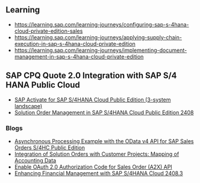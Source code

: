## Learning

* https://learning.sap.com/learning-journeys/configuring-sap-s-4hana-cloud-private-edition-sales
* https://learning.sap.com/learning-journeys/applying-supply-chain-execution-in-sap-s-4hana-cloud-private-edition
* https://learning.sap.com/learning-journeys/implementing-document-management-in-sap-s-4hana-cloud-private-edition

## SAP CPQ Quote 2.0 Integration with SAP S/4 HANA Public Cloud 

* [SAP Activate for SAP S/4HANA Cloud Public Edition (3-system landscape)](
https://go.support.sap.com/roadmapviewer/#/group/658F507A-D6F5-4B78-9EE1-0300C5F1E40F/roadmap/82b2db84548d41209cda972f0fac428b:FA163ED752201EDABFE83D133CFCDD51/node/41B0A9233ACD4EF2AEDB4E9268B4DE97//phaseAccelerator/82b2db84548d41209cda972f0fac428b
)
* [Solution Order Management in SAP S/4HANA Cloud Public Edition 2408](https://community.sap.com/t5/enterprise-resource-planning-blogs-by-sap/solution-order-management-in-sap-s-4hana-cloud-public-edition-2408/ba-p/13873445)
  




### Blogs
* [Asynchronous Processing Example with the OData v4 API for SAP Sales Orders S/4HC Public Edition](https://community.sap.com/t5/technology-blogs-by-sap/asynchronous-processing-example-with-the-odata-v4-api-for-sap-sales-orders/ba-p/13922674)
* [Integration of Solution Orders with Customer Projects: Mapping of Accounting Data ](https://community.sap.com/t5/enterprise-resource-planning-blogs-by-sap/integration-of-solution-orders-with-customer-projects-mapping-of-accounting/ba-p/13949478)
* [Enable OAuth 2.0 Authorization Code for Sales Order (A2X) API](https://community.sap.com/t5/enterprise-resource-planning-blogs-by-sap/enable-oauth-2-0-authorization-code-for-sales-order-a2x-api/ba-p/13617148)
* [Enhancing Financial Management with SAP S/4HANA Cloud 2408.3](https://community.sap.com/t5/enterprise-resource-planning-blogs-by-sap/enhancing-financial-management-with-sap-s-4hana-cloud-2408-3/ba-p/13964111)
